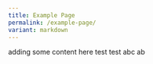 ```yaml
---
title: Example Page
permalink: /example-page/
variant: markdown
---
```

adding some content here
test test abc ab 